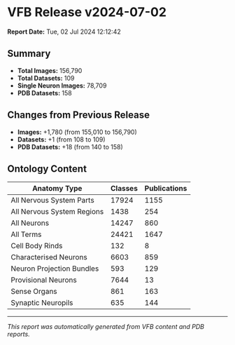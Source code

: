 # VFB Release v2024-07-02

**Report Date:** Tue, 02 Jul 2024 12:12:42

## Summary

- **Total Images:** 156,790
- **Total Datasets:** 109
- **Single Neuron Images:** 78,709
- **PDB Datasets:** 158

## Changes from Previous Release

- **Images:** +1,780 (from 155,010 to 156,790)
- **Datasets:** +1 (from 108 to 109)
- **PDB Datasets:** +18 (from 140 to 158)

## Ontology Content

| Anatomy Type | Classes | Publications |
|--------------|---------|-------------|
| All Nervous System Parts | 17924 | 1155 |
| All Nervous System Regions | 1438 | 254 |
| All Neurons | 14247 | 860 |
| All Terms | 24421 | 1647 |
| Cell Body Rinds | 132 | 8 |
| Characterised Neurons | 6603 | 859 |
| Neuron Projection Bundles | 593 | 129 |
| Provisional Neurons | 7644 | 13 |
| Sense Organs | 861 | 163 |
| Synaptic Neuropils | 635 | 144 |

---

*This report was automatically generated from VFB content and PDB reports.*
